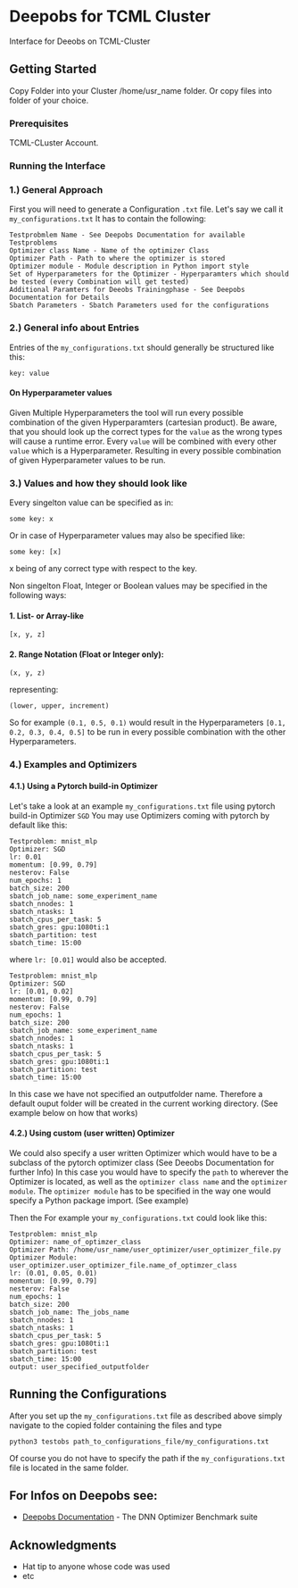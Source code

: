 # Deepobs for TCML Cluster

Interface for Deeobs on TCML-Cluster

## Getting Started

Copy Folder into your Cluster /home/usr_name folder. Or copy files into folder of your choice.

### Prerequisites

TCML-CLuster Account.

### Running the Interface

### 1.) General Approach

First you will need to generate a Configuration ```.txt``` file. Let's say we call it ```my_configurations.txt```
It has to contain the following:

```
Testprobmlem Name - See Deepobs Documentation for available Testproblems
Optimizer class Name - Name of the optimizer Class
Optimizer Path - Path to where the optimizer is stored
Optimizer module - Module description in Python import style
Set of Hyperparameters for the Optimizer - Hyperparamters which should be tested (every Combination will get tested)
Additional Paramters for Deeobs Trainingphase - See Deepobs Documentation for Details
Sbatch Parameters - Sbatch Parameters used for the configurations
```

### 2.) General info about Entries

Entries of the ```my_configurations.txt``` should generally be structured like this:

```
key: value
```
#### On Hyperparameter values

Given Multiple Hyperparameters the tool will run every possible combination of the given Hyperparamters (cartesian product).
Be aware, that you should look up the correct types for the ```value``` as the wrong types will cause a runtime error.
Every ```value``` will be combined with every other ```value``` which is a Hyperparameter. Resulting in every possible combination of given Hyperparameter values to be run.

### 3.) Values and how they should look like

Every singelton value can be specified as in:

```some key: x``` 

Or in case of Hyperparameter values may also be specified like:

```some key: [x]``` 

x being of any correct type with respect to the key. 

Non singelton Float, Integer or Boolean values may be specified in the following ways:

#### 1. List- or Array-like

```[x, y, z]``` 

#### 2. Range Notation (Float or Integer only):

```(x, y, z)``` 

representing:

```(lower, upper, increment)``` 

So for example ```(0.1, 0.5, 0.1)``` would result in the Hyperparameters ```[0.1, 0.2, 0.3, 0.4, 0.5]``` to be run in every 
possible combination with the other Hyperparameters.

### 4.) Examples and Optimizers

#### 4.1.) Using a Pytorch build-in Optimizer

Let's take a look at an example ```my_configurations.txt``` file using pytorch build-in Optimizer ```SGD```
You may use Optimizers coming with pytorch by default like this:

```
Testproblem: mnist_mlp
Optimizer: SGD
lr: 0.01
momentum: [0.99, 0.79]
nesterov: False
num_epochs: 1
batch_size: 200
sbatch_job_name: some_experiment_name
sbatch_nnodes: 1
sbatch_ntasks: 1
sbatch_cpus_per_task: 5
sbatch_gres: gpu:1080ti:1
sbatch_partition: test
sbatch_time: 15:00
```

where ```lr: [0.01]``` would also be accepted.

```
Testproblem: mnist_mlp
Optimizer: SGD
lr: [0.01, 0.02]
momentum: [0.99, 0.79]
nesterov: False
num_epochs: 1
batch_size: 200
sbatch_job_name: some_experiment_name
sbatch_nnodes: 1
sbatch_ntasks: 1
sbatch_cpus_per_task: 5
sbatch_gres: gpu:1080ti:1
sbatch_partition: test
sbatch_time: 15:00
```

In this case we have not specified an outputfolder name. Therefore a default ouput folder will be created in the current working directory.
(See example below on how that works)

#### 4.2.) Using custom (user written) Optimizer

We could also specify a user written Optimizer which would have to be a subclass of the pytorch optimizer class (See Deeobs Documentation for further Info)
In this case you would have to specify the ```path``` to wherever the Optimizer is located, as well as the ```optimizer class name``` and 
the ```optimizer module```. 
The ```optimizer module``` has to be specified in the way one would specify a Python package import. (See example)

Then the For example your ```my_configurations.txt``` could look like this:

```
Testproblem: mnist_mlp
Optimizer: name_of_optimzer_class
Optimizer Path: /home/usr_name/user_optimizer/user_optimizer_file.py
Optimizer Module: user_optimizer.user_optimizer_file.name_of_optimzer_class
lr: (0.01, 0.05, 0.01)
momentum: [0.99, 0.79]
nesterov: False
num_epochs: 1
batch_size: 200
sbatch_job_name: The_jobs_name
sbatch_nnodes: 1
sbatch_ntasks: 1
sbatch_cpus_per_task: 5
sbatch_gres: gpu:1080ti:1
sbatch_partition: test
sbatch_time: 15:00
output: user_specified_outputfolder

```

## Running the Configurations

After you set up the ```my_configurations.txt``` file as described above simply navigate to the copied folder containing the files and type 

``` python3 testobs path_to_configurations_file/my_configurations.txt ```

Of course you do not have to specify the path if the ```my_configurations.txt``` file is located in the same folder.


## For Infos on Deepobs see:

* [Deepobs Documentation](https://deepobs.readthedocs.io/en/v1.2.0-beta0/) - The DNN Optimizer Benchmark suite


## Acknowledgments

* Hat tip to anyone whose code was used
* etc
